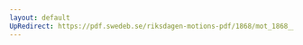 ```yaml
---
layout: default
UpRedirect: https://pdf.swedeb.se/riksdagen-motions-pdf/1868/mot_1868__ak__00235/mot_1868__ak__00235_003.pdf
---
```

